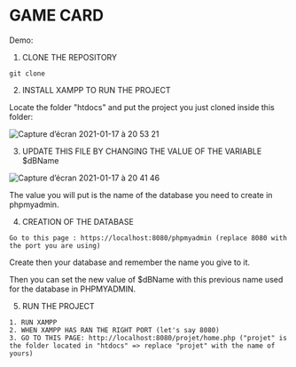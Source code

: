 # GAME CARD

Demo: 


1. CLONE THE REPOSITORY

```
git clone
```

2. INSTALL XAMPP TO RUN THE PROJECT

Locate the folder "htdocs" and put the project you just cloned inside this folder:


![Capture d’écran 2021-01-17 à 20 53 21](https://user-images.githubusercontent.com/39710677/104855569-cfc25b00-590d-11eb-9c99-60831d36744b.png)

3. UPDATE THIS FILE BY CHANGING THE VALUE OF THE VARIABLE $dBName


![Capture d’écran 2021-01-17 à 20 41 46](https://user-images.githubusercontent.com/39710677/104855591-e8cb0c00-590d-11eb-9097-367550abbb95.png)

The value you will put is the name of the database you need to create in phpmyadmin.

4. CREATION OF THE DATABASE

````
Go to this page : https://localhost:8080/phpmyadmin (replace 8080 with the port you are using)
````
Create then your database and remember the name you give to it.

Then you can set the new value of $dBName with this previous name used for the database in PHPMYADMIN.

5. RUN THE PROJECT

````
1. RUN XAMPP
2. WHEN XAMPP HAS RAN THE RIGHT PORT (let's say 8080)
3. GO TO THIS PAGE: http://localhost:8080/projet/home.php ("projet" is the folder located in "htdocs" => replace "projet" with the name of yours)
